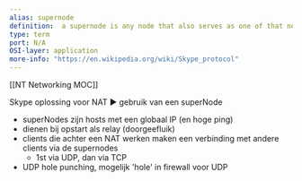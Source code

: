 ```yaml
---
alias: supernode
definition:  a supernode is any node that also serves as one of that network's relayers and proxy servers, handling data flow and connections for other users
type: term
port: N/A
OSI-layer: application
more-info: "https://en.wikipedia.org/wiki/Skype_protocol"
---
```

[[NT Networking MOC]]

Skype oplossing voor NAT ▶ gebruik van een superNode
- superNodes zijn hosts met een globaal IP (en hoge ping)
- dienen bij opstart als relay (doorgeefluik)
- clients die achter een NAT werken maken een verbinding met andere clients via de supernodes
	- 1st via UDP, dan via TCP
- UDP hole punching, mogelijk 'hole' in firewall voor UDP